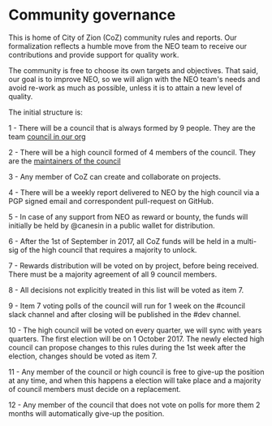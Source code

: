# Community governance

This is home of City of Zion (CoZ) community rules and reports.
Our formalization reflects a humble move from the NEO team to receive our contributions and provide support for quality work.

The community is free to choose its own targets and objectives. That said, our goal is to improve NEO, so we will align with the NEO team's needs and avoid re-work as much as possible, unless it is to attain a new level of quality.

The initial structure is:

1 - There will be a council that is always formed by 9 people. They are the team [council in our org](https://github.com/orgs/CityOfZion/teams/council/members)

2 - There will be a high council formed of 4 members of the council. They are the [maintainers of the council](https://github.com/orgs/CityOfZion/teams/council/members?utf8=%E2%9C%93&query=%20role%3Amaintainer)

3 - Any member of CoZ can create and collaborate on projects.

4 - There will be a weekly report delivered to NEO by the high council via a PGP signed email and correspondent pull-request on GitHub.

5 - In case of any support from NEO as reward or bounty, the funds will initially be held by @canesin in a public wallet for distribution.

6 - After the 1st of September in 2017, all CoZ funds will be held in a multi-sig of the high council that requires a majority to unlock.

7 - Rewards distribution will be voted on by project, before being received. There must be a majority agreement of all 9 council members.

8 - All decisions not explicitly treated in this list will be voted as item 7.

9 - Item 7 voting polls of the council will run for 1 week on the #council slack channel and after closing will be published in the #dev channel.

10 - The high council will be voted on every quarter, we will sync with years quarters. The first election will be on 1 October 2017. The newly elected high council can propose changes to this rules during the 1st week after the election, changes should be voted as item 7.

11 - Any member of the council or high council is free to give-up the position at any time, and when this happens a election will take place and a majority of council members must decide on a replacement.

12 - Any member of the council that does not vote on polls for more them 2 months will automatically give-up the position.

